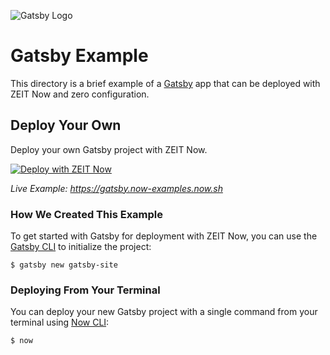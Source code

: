 ![Gatsby Logo](../.github/images/gatsby.svg)

# Gatsby Example

This directory is a brief example of a [Gatsby](https://www.gatsbyjs.org/) app that can be deployed with ZEIT Now and zero configuration.

## Deploy Your Own

Deploy your own Gatsby project with ZEIT Now.

[![Deploy with ZEIT Now](https://zeit.co/button)](https://zeit.co/new/project?template=https://github.com/zeit/now-examples/tree/master/gatsby)

_Live Example: https://gatsby.now-examples.now.sh_

### How We Created This Example

To get started with Gatsby for deployment with ZEIT Now, you can use the [Gatsby CLI](https://www.gatsbyjs.org/docs/gatsby-cli/) to initialize the project:

```shell
$ gatsby new gatsby-site
```

### Deploying From Your Terminal

You can deploy your new Gatsby project with a single command from your terminal using [Now CLI](https://zeit.co/download):

```shell
$ now
```
